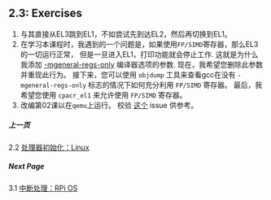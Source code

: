 ## 2.3: Exercises

1. 与其直接从EL3跳到EL1，不如尝试先到达EL2，然后再切换到EL1。
2. 在学习本课程时，我遇到的一个问题是，如果使用`FP/SIMD`寄存器，那么EL3的一切运行正常， 但是一旦进入EL1，打印功能就会停止工作. 这就是为什么我添加 [-mgeneral-regs-only](https://github.com/s-matyukevich/raspberry-pi-os/blob/master/src/lesson02/Makefile#L3) 编译器选项的参数. 现在，我希望您删除此参数并重现此行为。 接下来，您可以使用 `objdump` 工具来查看gcc在没有 `-mgeneral-regs-only` 标志的情况下如何充分利用 `FP/SIMD` 寄存器。 最后，我希望您使用 `cpacr_el1` 来允许使用 `FP/SIMD` 寄存器。
3. 改编第02课以在`qemu`上运行。 校验 [这个](https://github.com/s-matyukevich/raspberry-pi-os/issues/8) issue 供参考。

##### 上一页

2.2 [处理器初始化：Linux](../../docs/lesson02/linux.md)

##### Next Page

3.1 [中断处理：RPi OS](../../docs/lesson03/rpi-os.md)
